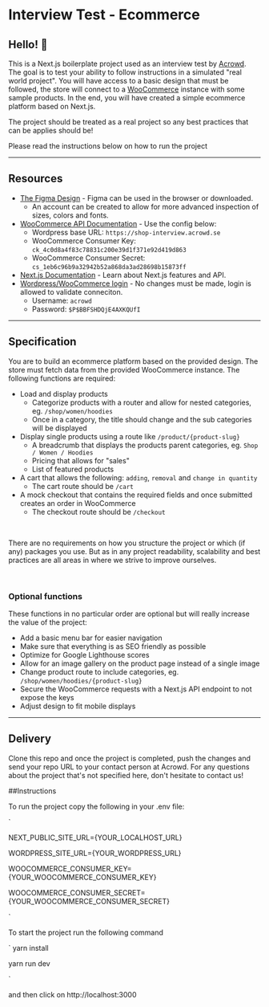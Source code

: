 # Interview Test - Ecommerce

## Hello!  👋 

This is a Next.js boilerplate project used as an interview test by [Acrowd](https://acrowd.se). The goal is to test your ability to follow instructions in a simulated "real world project". You will have access to a basic design that must be followed, the store will connect to a [WooCommerce](https://woocommerce.com/) instance with some sample products. In the end, you will have created a simple ecommerce platform based on Next.js.

The project should be treated as a real project so any best practices that can be applies should be!

Please read the instructions below on how to run the project

---

## Resources

- [The Figma Design](https://www.figma.com/file/z7jZJGxVyjScHaNlVVlh6d/Shop-Interview?node-id=0%3A1) - Figma can be used in the browser or downloaded.
    - An account can be created to allow for more advanced inspection of sizes, colors and fonts.
- [WooCommerce API Documentation](https://woocommerce.github.io/woocommerce-rest-api-docs) - Use the config below:
    - Wordpress base URL: `https://shop-interview.acrowd.se`
    - WooCommerce Consumer Key: `ck_4c0d8a4f83c78831c200e39d1f371e92d419d863`
    - WooCommerce Consumer Secret: `cs_1eb6c96b9a32942b52a868da3ad28698b15873ff`
- [Next.js Documentation](https://nextjs.org/docs) - Learn about Next.js features and API.
- [Wordpress/WooCommerce login](https://shop-interview.acrowd.se/wp-admin) - No changes must be made, login is allowed to validate conneciton.
    - Username: `acrowd`
    - Password: `$P$BBFSHDQjE4AXKQUfI`

---

## Specification

You are to build an ecommerce platform based on the provided design. The store must fetch data from the provided WooCommerce instance. The following functions are required:

- Load and display products
    - Categorize products with a router and allow for nested categories, eg. `/shop/women/hoodies`
    - Once in a category, the title should change and the sub categories will be displayed
- Display single products using a route like `/product/{product-slug}`
    - A breadcrumb that displays the products parent categories, eg. `Shop / Women / Hoodies`
    - Pricing that allows for "sales"
    - List of featured products
- A cart that allows the following: `adding`, `removal` and `change in quantity`
    - The cart route should be `/cart`
- A mock checkout that contains the required fields and once submitted creates an order in WooCommerce
    - The checkout route should be `/checkout`

<br>

There are no requirements on how you structure the project or which (if any) packages you use. But as in any project readability, scalability and best practices are all areas in where we strive to improve ourselves.

<br>

### Optional functions

These functions in no particular order are optional but will really increase the value of the project:

- Add a basic menu bar for easier navigation
- Make sure that everything is as SEO friendly as possible
- Optimize for Google Lighthouse scores
- Allow for an image gallery on the product page instead of a single image
- Change product route to include categories, eg. `/shop/women/hoodies/{product-slug}`
- Secure the WooCommerce requests with a Next.js API endpoint to not expose the keys
- Adjust design to fit mobile displays

---

## Delivery

Clone this repo and once the project is completed, push the changes and send your repo URL to your contact person at Acrowd. For any questions about the project that's not specified here, don't hesitate to contact us!

##Instructions

To run the project copy the following in your .env file:

`

NEXT_PUBLIC_SITE_URL={YOUR_LOCALHOST_URL}

WORDPRESS_SITE_URL={YOUR_WORDPRESS_URL}

WOOCOMMERCE_CONSUMER_KEY={YOUR_WOOCOMMERCE_CONSUMER_KEY}

WOOCOMMERCE_CONSUMER_SECRET={YOUR_WOOCOMMERCE_CONSUMER_SECRET}

`

To start the project run the following command

`
yarn install

yarn run dev

`

and then click on http://localhost:3000